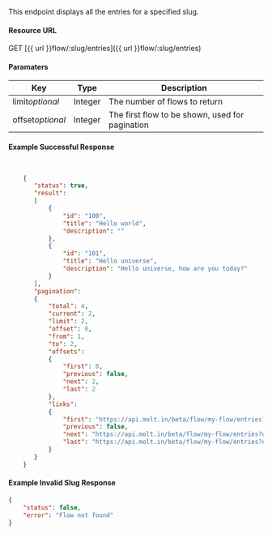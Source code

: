 <!--
@title GET flow/:slug/entries
@author Moltin Ltd
@description Returns all the entries for a given flow
@order 15.11

@sidebar 1
@family Flow
@rate No
@auth Yes
@format JSON
@http GET
@version beta
-->
This endpoint displays all the entries for a specified slug.

#### Resource URL
GET [{{ url }}flow/:slug/entries]({{ url }}flow/:slug/entries)


#### Paramaters
Key | Type | Description
--- | ---- | -----------
limit*optional* | Integer | The number of flows to return
offset*optional* | Integer | The first flow to be shown, used for pagination

<!--code-->
#### Example Successful Response
``` json


    {
       "status": true,
       "result":
       [
           {
               "id": "100",
               "title": "Hello world",
               "description": ""
           },
           {
               "id": "101",
               "title": "Hello universe",
               "description": "Hello universe, how are you today?"
           }
       ],
       "pagination":
       {
           "total": 4,
           "current": 2,
           "limit": 2,
           "offset": 0,
           "from": 1,
           "to": 2,
           "offsets":
           {
               "first": 0,
               "previous": false,
               "next": 2,
               "last": 2
           },
           "links":
           {
               "first": "https://api.molt.in/beta/flow/my-flow/entries?limit=2",
               "previous": false,
               "next": "https://api.molt.in/beta/flow/my-flow/entries?offset=2&limit=2",
               "last": "https://api.molt.in/beta/flow/my-flow/entries?offset=2&limit=2"
           }
       }
    }


```


#### Example Invalid Slug Response
``` json
{
    "status": false,
    "error": "Flow not found"
}
```
<!--/code-->